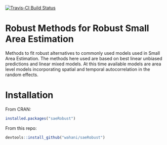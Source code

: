 [![Travis-CI Build Status](https://travis-ci.org/wahani/saeRobust.svg?branch=master)](https://travis-ci.org/wahani/saeRobust)

# Robust Methods for Robust Small Area Estimation

Methods to fit robust alternatives to commonly used models used in
Small Area Estimation. The methods here used are based on best linear
unbiased predictions and linear mixed models. At this time available models
are area level models incorporating spatial and temporal autocorrelation in
the random effects.


# Installation

From CRAN:


```r
installed.packages("saeRobust")
```

From this repo:


```r
devtools::install_github("wahani/saeRobust")
```

